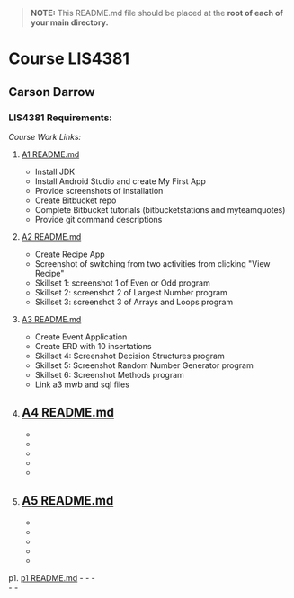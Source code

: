 > **NOTE:** This README.md file should be placed at the **root of each of your main directory.**

# Course LIS4381

## Carson Darrow

### LIS4381 Requirements:

*Course Work Links:*

1. [A1 README.md](a1/README.md "My A1 README.md file")
    - Install JDK
    - Install Android Studio and create My First App
    - Provide screenshots of installation 
    - Create Bitbucket repo
    - Complete Bitbucket tutorials (bitbucketstations and myteamquotes)
    - Provide git command descriptions 

2. [A2 README.md](a2/README.md "My A2 README.md file")
    - Create Recipe App
    - Screenshot of switching from two activities from clicking "View Recipe"
    - Skillset 1: screenshot 1 of Even or Odd program
    - Skillset 2: screenshot 2 of Largest Number program
    - Skillset 3: screenshot 3 of Arrays and Loops program
    
3. [A3 README.md](a3/README.md "My A3 README.md file")
    - Create Event Application
    - Create ERD with 10 insertations
    - Skillset 4: Screenshot Decision Structures program
    - Skillset 5: Screenshot Random Number Generator program
    - Skillset 6: Screenshot Methods program
    - Link a3 mwb and sql files
    
4. [A4 README.md](a4/README.md "My A4 README.md file")
    - 
    -
    -   
    - 
    - 
    - 
    
 5. [A5 README.md](a5/README.md "My A5 README.md file")
    - 
    -
    -   
    - 
    - 
    - 
    
  p1. [p1 README.md](p1/README.md "My p1 README.md file")
    - 
    -
    -   
    - 
    - 
  
    
 
    
 
    
 
